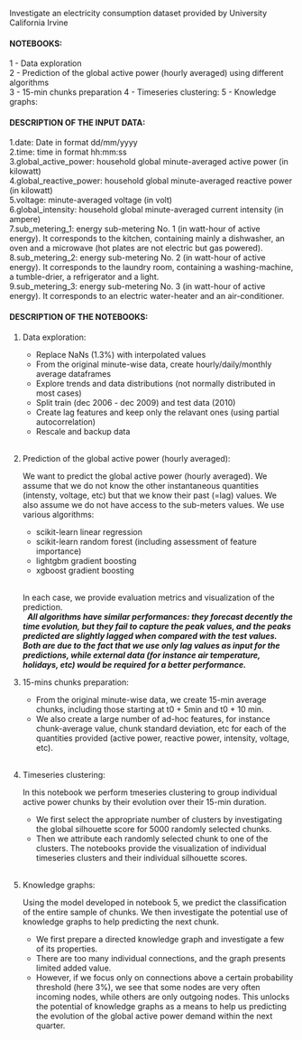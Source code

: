 Investigate an electricity consumption dataset provided by University California Irvine

#### NOTEBOOKS:

1 - Data exploration\
2 - Prediction of the global active power (hourly averaged) using different algorithms\
3 - 15-min chunks preparation
4 - Timeseries clustering:
5 - Knowledge graphs:

#### DESCRIPTION OF THE INPUT DATA:

1.date: Date in format dd/mm/yyyy  
2.time: time in format hh:mm:ss  
3.global_active_power: household global minute-averaged active power (in kilowatt)  
4.global_reactive_power: household global minute-averaged reactive power (in kilowatt)  
5.voltage: minute-averaged voltage (in volt)  
6.global_intensity: household global minute-averaged current intensity (in ampere)  
7.sub_metering_1: energy sub-metering No. 1 (in watt-hour of active energy). It corresponds to the kitchen, containing mainly a dishwasher, an oven and a microwave (hot plates are not electric but gas powered).  
8.sub_metering_2: energy sub-metering No. 2 (in watt-hour of active energy). It corresponds to the laundry room, containing a washing-machine, a tumble-drier, a refrigerator and a light.  
9.sub_metering_3: energy sub-metering No. 3 (in watt-hour of active energy). It corresponds to an electric water-heater and an air-conditioner.  

#### DESCRIPTION OF THE NOTEBOOKS:

1. Data exploration:
     * Replace NaNs (1.3%) with interpolated values
     * From the original minute-wise data, create hourly/daily/monthly average dataframes
     * Explore trends and data distributions (not normally distributed in most cases)
     * Split train (dec 2006 - dec 2009) and test data (2010)
     * Create lag features and keep only the relavant ones (using partial autocorrelation)
     * Rescale and backup data  
&nbsp;
  
2. Prediction of the global active power (hourly averaged):
   
   We want to predict the global active power (hourly averaged). We assume that we do not know the other instantaneous quantities (intensty, voltage, etc) but that we know their past (=lag) values. We also assume we do not have access to the sub-meters values. We use various algorithms:
     * scikit-learn linear regression
     * scikit-learn random forest (including assessment of feature importance)
     * lightgbm gradient boosting
     * xgboost gradient boosting\
     &nbsp;

     In each case, we provide evaluation metrics and visualization of the prediction.\
     &nbsp;
     ***All algorithms have similar performances: they forecast decently the time evolution, but they fail to capture the peak values, and the peaks predicted are slightly lagged when compared with the test values. Both are due to the fact that we use only lag values as input for the predictions, while external data (for instance air temperature, holidays, etc) would be required for a better performance.***

3. 15-mins chunks preparation:
     * From the original minute-wise data, we create 15-min average chunks, including those starting at t0 + 5min and t0 + 10 min.
     * We also create a large number of ad-hoc features, for instance chunk-average value, chunk standard deviation, etc for each of the quantities provided (active power, reactive power, intensity, voltage, etc).\
&nbsp;  

4. Timeseries clustering:

     In this notebook we perform tmeseries clustering to group individual active power chunks by their evolution over their 15-min duration.
     * We first select the appropriate number of clusters by investigating the global silhouette score for 5000 randomly selected chunks.
     * Then we attribute each randomly selected chunk to one of the clusters. The notebooks provide the visualization of individual timeseries clusters and their individual silhouette scores.\
&nbsp;  

5. Knowledge graphs:

     Using the model developed in notebook 5, we predict the classification of the entire sample of chunks. We then investigate the potential use of knowledge graphs to help predicting the next chunk.
     * We first prepare a directed knowledge graph and investigate a few of its properties.
     * There are too many individual connections, and the graph presents limited added value.
     * However, if we focus only on connections above a certain probability threshold (here 3%), we see that some nodes are very often incoming nodes, while others are only outgoing nodes. This unlocks the potential of knowledge graphs as a means to help us predicting the evolution of the global active power demand within the next quarter. 